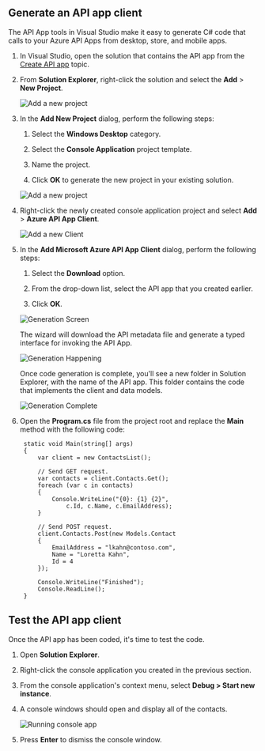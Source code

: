 ## Generate an API app client 

The API App tools in Visual Studio make it easy to generate C# code that calls to your Azure API Apps from desktop, store, and mobile apps. 

1. In Visual Studio, open the solution that contains the API app from the [Create API app](../article/app-service-api/app-service-dotnet-create-api-app.md) topic. 

2. From **Solution Explorer**, right-click the solution and select the **Add** > **New Project**.

    ![Add a new project](./media/app-service-dotnet-debug-api-app-gen-api-client/01-add-new-project-v3.png)

3. In the **Add New Project** dialog, perform the following steps:

    1. Select the **Windows Desktop** category.
    
    2. Select the **Console Application** project template.
    
    3. Name the project.
    
    4. Click **OK** to generate the new project in your existing solution.
    
    ![Add a new project](./media/app-service-dotnet-debug-api-app-gen-api-client/02-contact-list-console-project-v3.png)

4. Right-click the newly created console application project and select **Add** > **Azure API App Client**. 

    ![Add a new Client](./media/app-service-dotnet-debug-api-app-gen-api-client/03-add-azure-api-client-v3.png)
    
5. In the **Add Microsoft Azure API App Client** dialog, perform the following steps: 

    1. Select the **Download** option. 
    
    2. From the drop-down list, select the API app that you created earlier. 
    
    3. Click **OK**. 

    ![Generation Screen](./media/app-service-dotnet-debug-api-app-gen-api-client/04-select-the-api-v3.png)

    The wizard will download the API metadata file and generate a typed interface for invoking the API App.

    ![Generation Happening](./media/app-service-dotnet-debug-api-app-gen-api-client/05-metadata-downloading-v3.png)

    Once code generation is complete, you'll see a new folder in Solution Explorer, with the name of the API app. This folder contains the code that implements the client and data models. 

    ![Generation Complete](./media/app-service-dotnet-debug-api-app-gen-api-client/06-code-gen-output-v3.png)

6. Open the **Program.cs** file from the project root and replace the **Main** method with the following code: 

        static void Main(string[] args)
        {
            var client = new ContactsList();
    
            // Send GET request.
            var contacts = client.Contacts.Get();
            foreach (var c in contacts)
            {
                Console.WriteLine("{0}: {1} {2}",
                    c.Id, c.Name, c.EmailAddress);
            }
    
            // Send POST request.
            client.Contacts.Post(new Models.Contact
            {
                EmailAddress = "lkahn@contoso.com",
                Name = "Loretta Kahn",
                Id = 4
            });
    
            Console.WriteLine("Finished");
            Console.ReadLine();
        }

## Test the API app client

Once the API app has been coded, it's time to test the code.

1. Open **Solution Explorer**.

2. Right-click the console application you created in the previous section.

3. From the console application's context menu, select **Debug > Start new instance**. 

4. A console windows should open and display all of the contacts. 

    ![Running console app](./media/app-service-dotnet-debug-api-app-gen-api-client/running-console-app.png)

5. Press **Enter** to dismiss the console window.          


<!--HONumber=Apr16_HO1-->


